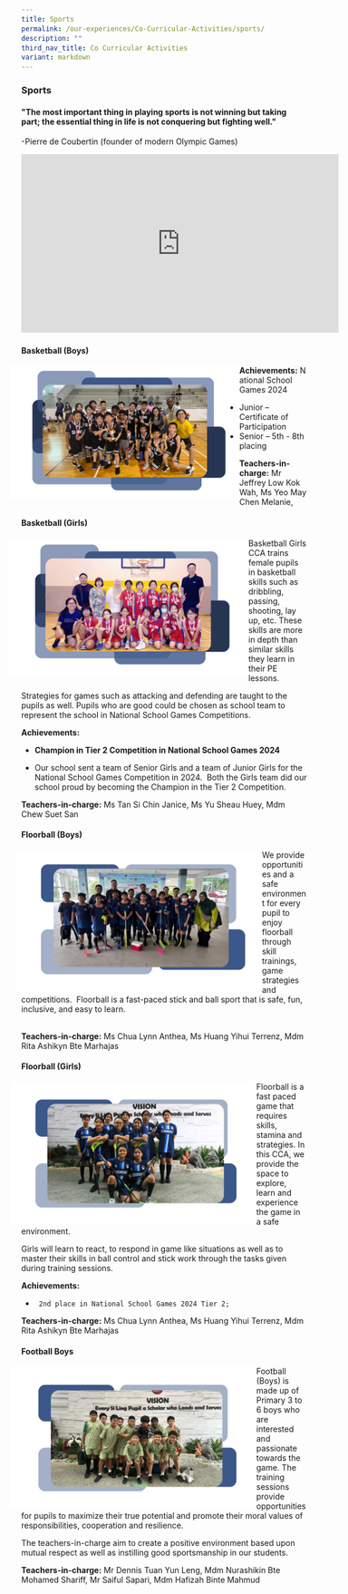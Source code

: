 ```yaml
---
title: Sports
permalink: /our-experiences/Co-Curricular-Activities/sports/
description: ""
third_nav_title: Co Curricular Activities
variant: markdown
---
```

### Sports

#### "The most important thing in playing sports is not winning but taking part; the essential thing in life is not conquering but fighting well."

\-Pierre de Coubertin (founder of modern Olympic Games)

<iframe width="560" height="315" src="https://www.youtube.com/embed/EnTPUv5asxU" title="YouTube video player" frameborder="0" allow="accelerometer; autoplay; clipboard-write; encrypted-media; gyroscope; picture-in-picture" allowfullscreen=""></iframe>

#### Basketball (Boys)

<img src="/images/Basketball_boys_1.png" style="width:420px;margin-right:-15px;margin-left:-20px" align="left"> 

**Achievements:**&nbsp;National School Games 2024

*   Junior – Certificate of Participation
*   Senior – 5th - 8th placing

**Teachers-in-charge:**&nbsp;Mr Jeffrey Low Kok Wah, Ms Yeo May Chen Melanie, 

#### Basketball (Girls)

<img src="/images/Basketball_Girls.png" style="width:440px;margin-right:-15px;margin-left:-24px" align="left"> 

Basketball Girls CCA trains female pupils in basketball skills such as dribbling, passing, shooting, lay up, etc.&nbsp;These skills are more in depth than similar skills they learn in their PE lessons.&nbsp;

Strategies for games such as attacking and defending are taught to the pupils as well.&nbsp;Pupils who are good could be chosen as school team to represent the school in National School Games Competitions.

**Achievements:**&nbsp;

*   **Champion in Tier 2 Competition in National School Games 2024**

*   Our school sent a team of Senior Girls and a team of Junior Girls for the National School Games Competition in 2024.&nbsp; Both the Girls team did our school proud by becoming the Champion in the Tier 2 Competition.

**Teachers-in-charge:**&nbsp;Ms Tan Si Chin Janice, Ms Yu Sheau Huey, Mdm Chew Suet San

#### Floorball (Boys)

<img src="/images/Floorball_Boys.png" style="width:450px;margin-right:-15px;margin-left:-10px;" align="left"> 

We provide opportunities and a safe environment for every pupil to enjoy floorball through skill trainings, game strategies and competitions.&nbsp;
Floorball is a fast-paced stick and ball sport that is safe, fun, inclusive, and easy to learn.  
&nbsp;

**Teachers-in-charge:**&nbsp;Ms Chua Lynn Anthea, Ms Huang Yihui Terrenz, Mdm Rita Ashikyn Bte Marhajas


#### Floorball (Girls)

<img src="/images/Floorball_Girls.png" style="width:450px;margin-right:-15px;margin-left:-20px" align="left"> 

Floorball is a fast paced game that requires skills, stamina and strategies.&nbsp;In this CCA, we provide the space to explore, learn and experience the game in a safe environment.&nbsp;

Girls will learn to react, to respond in game like situations as well as to master their skills in ball control and stick work through the tasks given during training sessions.

**Achievements:**&nbsp;

*      2nd place in National School Games 2024 Tier 2;  

**Teachers-in-charge:**&nbsp;Ms Chua Lynn Anthea, Ms Huang Yihui Terrenz, Mdm Rita Ashikyn Bte Marhajas

#### Football Boys

<img src="/images/Football_Boys.png" style="width:450px;margin-right:-15px;margin-left:-20px" align="left"> 

Football (Boys) is made up of Primary 3 to 6 boys who are interested and passionate towards the game.&nbsp;The training sessions provide opportunities for pupils to maximize their true potential and promote their moral values of responsibilities, cooperation and resilience.&nbsp;

The teachers-in-charge aim to create a positive environment based upon mutual respect as well as instilling good sportsmanship in our students.

**Teachers-in-charge:**&nbsp;Mr Dennis Tuan Yun Leng, Mdm Nurashikin Bte Mohamed Shariff, Mr Saiful Sapari, Mdm Hafizah Binte Mahmud